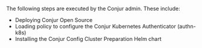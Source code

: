 The following steps are executed by the Conjur admin. These include:
- Deploying Conjur Open Source
- Loading policy to configure the Conjur Kubernetes Authenticator (authn-k8s)
- Installing the Conjur Config Cluster Preparation Helm chart
